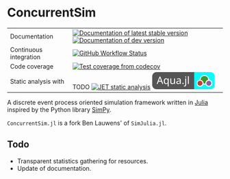 # ConcurrentSim

<table>
    <tr>
        <td>Documentation</td>
        <td>
            <a href="https://quantumsavory.github.io/ConcurrentSim.jl/stable"><img src="https://img.shields.io/badge/docs-stable-blue.svg" alt="Documentation of latest stable version"></a>
            <a href="https://quantumsavory.github.io/ConcurrentSim.jl/dev"><img src="https://img.shields.io/badge/docs-dev-blue.svg" alt="Documentation of dev version"></a>
        </td>
    </tr><tr></tr>
    <tr>
        <td>Continuous integration</td>
        <td>
            <a href="https://github.com/QuantumSavory/ConcurrentSim.jl/actions?query=workflow%3ACI+branch%3Amaster"><img src="https://img.shields.io/github/actions/workflow/status/QuantumSavory/ConcurrentSim.jl/ci.yml?branch=master" alt="GitHub Workflow Status"></a>
        </td>
    </tr><tr></tr>
    <tr>
        <td>Code coverage</td>
        <td>
            <a href="https://codecov.io/gh/QuantumSavory/ConcurrentSim.jl"><img src="https://img.shields.io/codecov/c/gh/QuantumSavory/ConcurrentSim.jl?label=codecov" alt="Test coverage from codecov"></a>
        </td>
    </tr><tr></tr>
    <tr>
        <td>Static analysis with</td>
        <td>
            TODO <a href="https://github.com/aviatesk/JET.jl"><img src="https://img.shields.io/badge/JET.jl-%E2%9C%88%EF%B8%8F-9cf" alt="JET static analysis"></a>
            <a href="https://github.com/JuliaTesting/Aqua.jl"><img src="https://raw.githubusercontent.com/JuliaTesting/Aqua.jl/master/badge.svg" alt="Aqua QA"></a>
        </td>
    </tr>
</table>


A discrete event process oriented simulation framework written in [Julia](http://julialang.org/) inspired by the Python library [SimPy](https://simpy.readthedocs.io/).

`ConcurrentSim.jl` is a fork Ben Lauwens' of `SimJulia.jl`.

## Todo

* Transparent statistics gathering for resources.
* Update of documentation.
